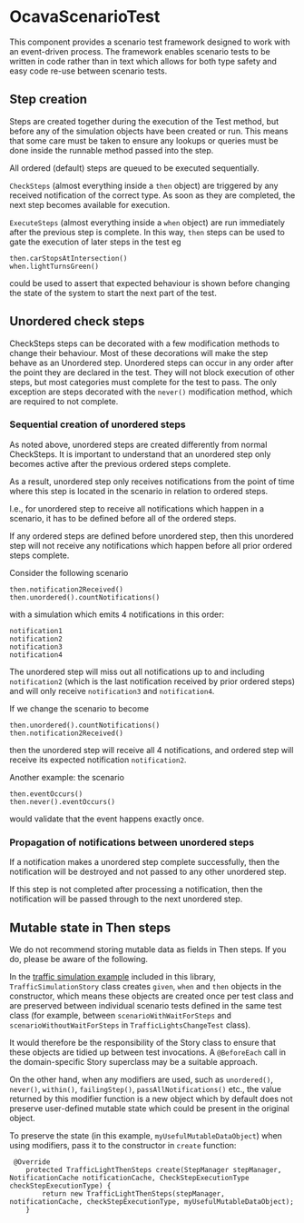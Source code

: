 # OcavaScenarioTest

This component provides a scenario test framework designed to work with an event-driven process.
The framework enables scenario tests to be written in code rather than in text which allows for both type safety and easy code re-use between scenario tests.

## Step creation

Steps are created together during the execution of the Test method, but before any of the simulation objects have been created or run.  This means that some care must be taken to ensure any lookups or queries must be done inside the runnable method passed into the step.

All ordered (default) steps are queued to be executed sequentially.

`CheckSteps` (almost everything inside a `then` object) are triggered by any received notification of the correct type.  As soon as they are completed, the next step becomes available for execution.

`ExecuteSteps` (almost everything inside a `when` object) are run immediately after the previous step is complete.  In this way, `then` steps can be used to gate the execution of later steps in the test eg

```
then.carStopsAtIntersection()
when.lightTurnsGreen()
```

could be used to assert that expected behaviour is shown before changing the state of the system to start the next part of the test.

## Unordered check steps

CheckSteps steps can be decorated with a few modification methods to change their behaviour.  Most of these decorations will make the step behave as an Unordered step.  Unordered steps can occur in any order after the point they are declared in the test. They will not block execution of other steps, but most categories must complete for the test to pass. The only exception are steps decorated with the `never()` modification method, which are required to not complete.

### Sequential creation of unordered steps

As noted above, unordered steps are created differently from normal CheckSteps. It is important to understand that an unordered step only becomes active after the previous ordered steps complete.

As a result, unordered step only receives notifications from the point of time where this step is located in the scenario in relation to ordered steps.

I.e., for unordered step to receive all notifications which happen in a scenario, it has to be defined before all of the ordered steps.

If  any ordered steps are defined before unordered step, then this unordered step will not receive any notifications which happen before all prior ordered steps complete.

Consider the following scenario
```
then.notification2Received()
then.unordered().countNotifications()
```
with a simulation which emits 4 notifications in this order:
```
notification1
notification2
notification3
notification4
```
The unordered step will miss out all notifications up to and including `notification2` (which is the last notification 
received by prior ordered steps) and will only receive `notification3` and `notification4`.

If we change the scenario to become
```
then.unordered().countNotifications()
then.notification2Received()
```
then the unordered step will receive all 4 notifications, and ordered step will receive its expected notification `notification2`.

Another example: the scenario
```
then.eventOccurs()
then.never().eventOccurs()
```
would validate that the event happens exactly once.

### Propagation of notifications between unordered steps

If a notification makes a unordered step complete successfully, then the notification will be destroyed and not passed to
any other unordered step.

If this step is not completed after processing a notification, then the notification will be passed through to
the next unordered step.

## Mutable state in Then steps

We do not recommend storing mutable data as fields in Then steps. If you do, please be aware of the following.

In the [traffic simulation example](TrafficLightSimulation/) included in this library, `TrafficSimulationStory` class creates `given`, `when` and `then` objects
in the constructor, which means these objects are created once per test class and are preserved between
individual scenario tests defined in the same test class
(for example, between `scenarioWithWaitForSteps` and `scenarioWithoutWaitForSteps` in `TrafficLightsChangeTest` class).

It would therefore be the responsibility of the Story class to ensure that these objects are tidied up between test invocations.
A `@BeforeEach` call in the domain-specific Story superclass may be a suitable approach.

On the other hand, when any modifiers are used, such as `unordered()`, `never()`,
`within()`, `failingStep()`, `passAllNotifications()` etc., the value returned by 
this modifier function is a new object which by default does not preserve user-defined mutable
state which could be present in the original object.

To preserve the state (in this example, `myUsefulMutableDataObject`) when using modifiers, pass it to the constructor
in `create` function:
```
 @Override
    protected TrafficLightThenSteps create(StepManager stepManager, NotificationCache notificationCache, CheckStepExecutionType checkStepExecutionType) {
        return new TrafficLightThenSteps(stepManager, notificationCache, checkStepExecutionType, myUsefulMutableDataObject);
    }
```